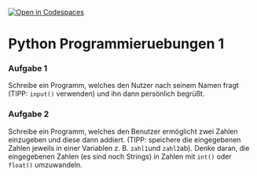 [![Open in Codespaces](https://classroom.github.com/assets/launch-codespace-2972f46106e565e64193e422d61a12cf1da4916b45550586e14ef0a7c637dd04.svg)](https://classroom.github.com/open-in-codespaces?assignment_repo_id=20825602)
# Python Programmieruebungen 1

### Aufgabe 1
Schreibe ein Programm, welches den Nutzer nach seinem Namen fragt (TIPP: `input()` verwenden) und ihn dann persönlich begrüßt.

### Aufgabe 2
Schreibe ein Programm, welches den Benutzer ermöglicht zwei Zahlen einzugeben und diese dann addiert. (TIPP: speichere die eingegebenen Zahlen jeweils in einer Variablen z. B. `zahl1`und `zahl2`ab).
Denke daran, die eingegebenen Zahlen (es sind noch Strings) in Zahlen mit `int()` oder `float()` umzuwandeln.
